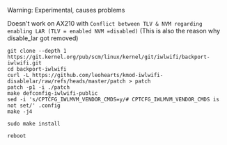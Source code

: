 Warning: Experimental, causes problems

Doesn't work on AX210 with `Conflict between TLV & NVM regarding enabling LAR (TLV = enabled NVM =disabled)`
(This is also the reason why disable_lar got removed)

```
git clone --depth 1 https://git.kernel.org/pub/scm/linux/kernel/git/iwlwifi/backport-iwlwifi.git
cd backport-iwlwifi
curl -L https://github.com/leohearts/kmod-iwlwifi-disablelar/raw/refs/heads/master/patch > patch
patch -p1 -i ./patch
make defconfig-iwlwifi-public
sed -i 's/CPTCFG_IWLMVM_VENDOR_CMDS=y/# CPTCFG_IWLMVM_VENDOR_CMDS is not set/' .config
make -j4

sudo make install

reboot
```
